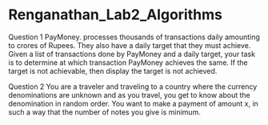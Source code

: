 # Renganathan_Lab2_Algorithms

Question 1
PayMoney. processes thousands of transactions daily amounting to crores of Rupees. They 
also have a daily target that they must achieve. Given a list of transactions done by 
PayMoney and a daily target, your task is to determine at which transaction PayMoney 
achieves the same. If the target is not achievable, then display the target is not achieved.


Question 2
You are a traveler and traveling to a country where the currency denominations are 
unknown and as you travel, you get to know about the denomination in random order.
You want to make a payment of amount x, in such a way that the number of notes you give 
is minimum.
